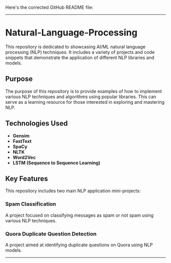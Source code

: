 Here's the corrected GitHub README file:

---

# Natural-Language-Processing

This repository is dedicated to showcasing AI/ML natural language processing (NLP) techniques. It includes a variety of projects and code snippets that demonstrate the application of different NLP libraries and models.

## Purpose

The purpose of this repository is to provide examples of how to implement various NLP techniques and algorithms using popular libraries. This can serve as a learning resource for those interested in exploring and mastering NLP.

## Technologies Used

- **Gensim**
- **FastText**
- **SpaCy**
- **NLTK**
- **Word2Vec**
- **LSTM (Sequence to Sequence Learning)**

## Key Features

This repository includes two main NLP application mini-projects:

### Spam Classification

A project focused on classifying messages as spam or not spam using various NLP techniques.

### Quora Duplicate Question Detection

A project aimed at identifying duplicate questions on Quora using NLP models.

---
